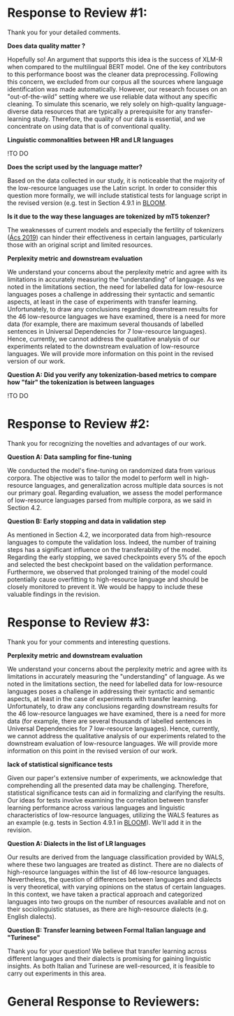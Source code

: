 # Response to Review #1:
Thank you for your detailed comments.

__Does data quality matter ?__

Hopefully so! An argument that supports this idea is the success of XLM-R when compared to the multilingual BERT model. One of the key contributors to this performance boost was the cleaner data preprocessing. Following this concern, we excluded from our corpus all the sources where language identification was made automatically.
However, our research focuses on an "out-of-the-wild" setting where we use reliable data without any specific cleaning. To simulate this scenario, we rely solely on high-quality language-diverse data resources that are typically a prerequisite for any transfer-learning study.
Therefore, the quality of our data is essential, and we concentrate on using data that is of conventional quality.

__Linguistic commonalities between HR and LR languages__

!TO DO
  
__Does the script used by the language matter?__

Based on the data collected in our study, it is noticeable that the majority of the low-resource languages use the Latin script.
In order to consider this question more formally, we will include statistical tests for language script in the revised version (e.g. test in Section 4.9.1 in [BLOOM](https://arxiv.org/abs/2211.05100).

__Is it due to the way these languages are tokenized by mT5 tokenzer?__
  
The weaknesses of current models and especially the fertility of tokenizers ([Ács 2019](http://juditacs.github.io/2019/02/19/bert-tokenization-stats.html)) can hinder their effectiveness in certain languages, particularly those with an original script and limited resources.

__Perplexity metric and downstream evaluation__

We understand your concerns about the perplexity metric and agree with its limitations in accurately measuring the "understanding" of language. As we noted in the limitations section, the need for labelled data for low-resource languages poses a challenge in addressing their syntactic and semantic aspects, at least in the case of experiments with transfer learning. 
Unfortunately, to draw any conclusions regarding downstream results for the 46 low-resource languages we have examined, there is a need for more data (for example, there are maximum several thousands of labelled sentences in Universal Dependencies for 7 low-resource languages). Hence, currently, we cannot address the qualitative analysis of our experiments related to the downstream evaluation of low-resource languages.
We will provide more information on this point in the revised version of our work.

__Question A: Did you verify any tokenization-based metrics to compare how "fair" the tokenization is between languages__

!TO DO


# Response to Review #2:
Thank you for recognizing the novelties and advantages of our work.

__Question A: Data sampling for fine-tuning__

We conducted the model's fine-tuning on randomized data from various corpora. The objective was to tailor the model to perform well in high-resource languages, and generalization across multiple data sources is not our primary goal. Regarding evaluation, we assess the model performance of low-resource languages parsed from multiple corpora, as we said in Section 4.2.

__Question B: Early stopping and data in validation step__

As mentioned in Section 4.2, we incorporated data from high-resource languages to compute the validation loss. 
Indeed, the number of training steps has a significant influence on the transferability of the model. Regarding the early stopping, we saved checkpoints every 5% of the epoch and selected the best checkpoint based on the validation performance. Furthermore, we observed that prolonged training of the model could potentially cause overfitting to high-resource language and should be closely monitored to prevent it. We would be happy to include these valuable findings in the revision.

# Response to Review #3:
Thank you for your comments and interesting questions.

__Perplexity metric and downstream evaluation__

We understand your concerns about the perplexity metric and agree with its limitations in accurately measuring the "understanding" of language. As we noted in the limitations section, the need for labelled data for low-resource languages poses a challenge in addressing their syntactic and semantic aspects, at least in the case of experiments with transfer learning. 
Unfortunately, to draw any conclusions regarding downstream results for the 46 low-resource languages we have examined, there is a need for more data (for example, there are several thousands of labelled sentences in Universal Dependencies for 7 low-resource languages). Hence, currently, we cannot address the qualitative analysis of our experiments related to the downstream evaluation of low-resource languages.
We will provide more information on this point in the revised version of our work.

__lack of statistical significance tests__

Given our paper's extensive number of experiments, we acknowledge that comprehending all the presented data may be challenging. Therefore, statistical significance tests can aid in formalizing and clarifying the results. Our ideas for tests involve examining the correlation between transfer learning performance across various languages and linguistic characteristics of low-resource languages, utilizing the WALS features as an example (e.g. tests in Section 4.9.1 in [BLOOM](https://arxiv.org/abs/2211.05100)). We'll add it in the revision.

__Question A: Dialects in the list of LR languages__

Our results are derived from the language classification provided by WALS, where these two languages are treated as distinct. There are no dialects of high-resource languages within the list of 46 low-resource languages. 
Nevertheless, the question of differences between languages and dialects is very theoretical, with varying opinions on the status of certain languages. In this context, we have taken a practical approach and categorized languages into two groups on the number of resources available and not on their sociolinguistic statuses, as there are high-resource dialects (e.g. English dialects).

__Question B: Transfer learning between Formal Italian language and "Turinese"__

Thank you for your question! We believe that transfer learning across different languages and their dialects is promising for gaining linguistic insights. As both Italian and Turinese are well-resourced, it is feasible to carry out experiments in this area.


# General Response to Reviewers:
